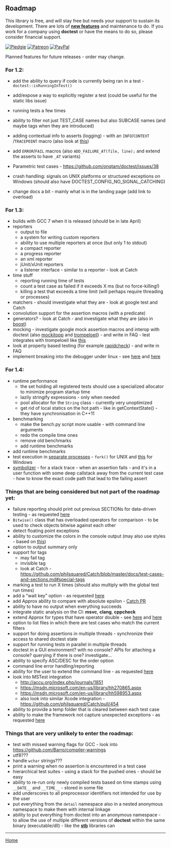## Roadmap

This library is free, and will stay free but needs your support to sustain its development. There are lots of [**new features**](roadmap.md) and maintenance to do. If you work for a company using **doctest** or have the means to do so, please consider financial support.

[![Pledgie](https://pledgie.com/campaigns/31280.png)](https://pledgie.com/campaigns/31280)
[![Patreon](https://cloud.githubusercontent.com/assets/8225057/5990484/70413560-a9ab-11e4-8942-1a63607c0b00.png)](http://www.patreon.com/onqtam)
[![PayPal](https://www.paypalobjects.com/en_US/i/btn/btn_donate_LG.gif)](https://www.paypal.com/cgi-bin/webscr?cmd=_s-xclick&hosted_button_id=3K423Q6TK48BN)

Planned features for future releases - order may change.

### For 1.2:

- add the ability to query if code is currently being ran in a test -  ```doctest::isRunningInTest()```
- add/expose a way to explicitly register a test (could be useful for the static libs issue)
- running tests a few times
- ability to filter not just TEST_CASE names but also SUBCASE names (and maybe tags when they are introduced)

- adding contextual info to asserts (logging) - with an ```INFO```/```CONTEXT``` /```TRACEPOINT``` macro (also look at [this](https://github.com/philsquared/Catch/issues/601))
- add ```ERROR```/```FAIL``` macros (also ```ADD_FAILURE_AT(file, line);``` and extend the asserts to have ```_AT``` variants)
- Parametric test cases - https://github.com/onqtam/doctest/issues/38
- crash handling: signals on UNIX platforms or structured exceptions on Windows (should also have DOCTEST_CONFIG_NO_SIGNAL_CATCHING)
- change docs a bit - mainly what is in the landing page (add link to overload)

### For 1.3:

- builds with GCC 7 when it is released (should be in late April)
- reporters
    - output to file
    - a system for writing custom reporters
    - ability to use multiple reporters at once (but only 1 to stdout)
    - a compact reporter
    - a progress reporter
    - an xml reporter
    - jUnit/xUnit reporters
    - a listener interface - similar to a reporter - look at Catch
- time stuff
    - reporting running time of tests
    - count a test case as failed if it exceeds X ms (but no force-killing!)
    - killing a test that exceeds a time limit (will perhaps require threading or processes)
- matchers - should investigate what they are - look at google test and Catch
- convolution support for the assertion macros (with a predicate)
- generators? - look at Catch - and investigate what they are (also in [boost](http://www.boost.org/doc/libs/1_61_0/libs/test/doc/html/boost_test/tests_organization/test_cases/test_case_generation.html))
- mocking - investigate google mock assertion macros and interop with doctest (also [mockitopp](https://github.com/tpounds/mockitopp) and [trompeloeil](https://github.com/rollbear/trompeloeil)) - and write in FAQ - lest integrates with trompeloeil like [this](https://github.com/martinmoene/lest/commit/d347460642c80b227a5930bd92420726a9f085b3)
- look at property based testing (for example [rapidcheck](https://github.com/emil-e/rapidcheck)) - and write in FAQ
- implement breaking into the debugger under linux - see [here](https://github.com/philsquared/Catch/pull/585) and [here](https://github.com/scottt/debugbreak)

### For 1.4:

- runtime performance
    - the set holding all registered tests should use a specialized allocator to minimize program startup time
    - lazily stringify expressions - only when needed
    - pool allocator for the ```String``` class - currently very unoptimized
    - get rid of local statics on the hot path - like in getContextState() - they have synchronisation in C++11
- benchmarking
    - make the bench.py script more usable - with command line arguments
    - redo the compile time ones
    - remove old benchmarks
    - add runtime benchmarks
- add runtime benchmarks
- test execution in [separate processes](https://github.com/philsquared/Catch/issues/853) - ```fork()``` for UNIX and [this](https://github.com/nemequ/munit/issues/2) for Windows
- [symbolizer](https://github.com/facebook/folly/tree/master/folly/experimental/symbolizer) - for a stack trace - when an assertion fails - and it's in a user function with some deep callstack away from the current test case - how to know the exact code path that lead to the failing assert

### Things that are being considered but not part of the roadmap yet:

- failure reporting should print out previous SECTIONs for data-driven testing - as requested [here](https://github.com/philsquared/Catch/issues/734)
- ```Bitwise()``` class that has overloaded operators for comparison - to be used to check objects bitwise against each other
- detect floating point exceptions
- ability to customize the colors in the console output (may also use styles - based on [this](https://github.com/agauniyal/rang))
- option to output summary only
- support for tags
    - may fail tag
    - invisible tag
    - look at Catch - https://github.com/philsquared/Catch/blob/master/docs/test-cases-and-sections.md#special-tags
- marking a test to run X times (should also multiply with the global test run times)
- add a "wait key" option - as requested [here](https://github.com/philsquared/Catch/issues/477#issuecomment-256417686)
- add Approx ability to compare with absolute epsilon - [Catch PR](https://github.com/philsquared/Catch/pull/538)
- ability to have no output when everything succeeds
- integrate static analysis on the CI: **msvc**, **clang**, **cppcheck**
- extend Approx for types that have operator double - see [here](https://github.com/philsquared/Catch/issues/652) and [here](https://github.com/philsquared/Catch/pull/658)
- option to list files in which there are test cases who match the current filters
- support for doing assertions in multiple threads - synchronize their access to shared doctest state
- support for running tests in parallel in multiple threads
- doctest in a GUI environment? with no console? APIs for attaching a console? querying if there is one? investigate...
- ability to specify ASC/DESC for the order option
- command line error handling/reporting
- ability for the user to extend the command line - as requested [here](https://github.com/philsquared/Catch/issues/622)
- look into MSTest integration
    - http://accu.org/index.php/journals/1851
    - https://msdn.microsoft.com/en-us/library/hh270865.aspx
    - https://msdn.microsoft.com/en-us/library/hh598953.aspx
    - also look into similar Xcode integration - https://github.com/philsquared/Catch/pull/454
- ability to provide a temp folder that is cleared between each test case
- ability to make the framework not capture unexpected exceptions - as requested [here](https://github.com/onqtam/doctest/issues/12#issuecomment-235334585)

### Things that are very unlikely to enter the roadmap:

- test with missed warning flags for GCC - look into https://github.com/Barro/compiler-warnings
- utf8???
- handle ```wchar``` strings???
- print a warning when no assertion is encountered in a test case
- hierarchical test suites - using a stack for the pushed ones - should be easy
- ability to re-run only newly compiled tests based on time stamps using ```__DATE__``` and ```__TIME__``` - stored in some file
- add underscores to all preprocessor identifiers not intended for use by the user
- put everything from the ```detail``` namespace also in a nested anonymous namespace to make them with internal linkage
- ability to put everything from doctest into an anonymous namespace - to allow the use of multiple different versions of **doctest** within the same binary (executable/dll) - like the [**stb**](https://github.com/nothings/stb) libraries can

---------------

[Home](readme.md#reference)
